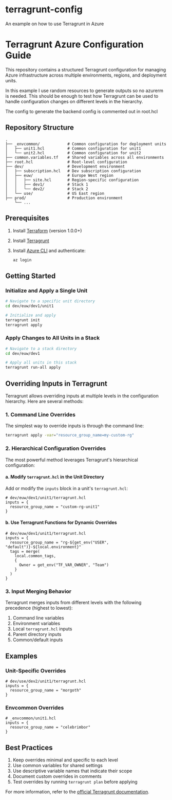 # terragrunt-config
An example on how to use Terragrunt in Azure

# Terragrunt Azure Configuration Guide

This repository contains a structured Terragrunt configuration for managing Azure infrastructure across multiple environments, regions, and deployment units.

In this example I use random resources to generate outputs so no azurerm is needed. This should be enough to test how Terragrunt can be used to handle configuration changes on different levels in the hierarchy.

The config to generate the backend config is commented out in root.hcl

## Repository Structure

```
.
├── _envcommon/            # Common configuration for deployment units
│   ├── unit1.hcl          # Common configuration for unit1
│   └── unit2.hcl          # Common configuration for unit2
├── common.variables.tf    # Shared variables across all environments
├── root.hcl               # Root-level configuration
├── dev/                   # Development environment
│   ├── subscription.hcl   # Dev subscription configuration
│   ├── euw/               # Europe West region
│   │   ├── site.hcl       # Region-specific configuration
│   │   ├── dev1/          # Stack 1
│   │   └── dev2/          # Stack 2
│   └── use/               # US East region
├── prod/                  # Production environment
    └── ...
```

## Prerequisites

1. Install [Terraform](https://www.terraform.io/downloads.html) (version 1.0.0+)
2. Install [Terragrunt](https://terragrunt.gruntwork.io/docs/getting-started/install/)
3. Install [Azure CLI](https://docs.microsoft.com/en-us/cli/azure/install-azure-cli) and authenticate:

   ```bash
   az login
   ```

## Getting Started

### Initialize and Apply a Single Unit

```bash
# Navigate to a specific unit directory
cd dev/euw/dev1/unit1

# Initialize and apply
terragrunt init
terragrunt apply
```

### Apply Changes to All Units in a Stack

```bash
# Navigate to a stack directory
cd dev/euw/dev1

# Apply all units in this stack
terragrunt run-all apply
```

## Overriding Inputs in Terragrunt

Terragrunt allows overriding inputs at multiple levels in the configuration hierarchy. Here are several methods:

### 1. Command Line Overrides

The simplest way to override inputs is through the command line:

```bash
terragrunt apply -var="resource_group_name=my-custom-rg"
```

### 2. Hierarchical Configuration Overrides

The most powerful method leverages Terragrunt's hierarchical configuration:

#### a. Modify `terragrunt.hcl` in the Unit Directory

Add or modify the `inputs` block in a unit's `terragrunt.hcl`:

```hcl
# dev/euw/dev1/unit1/terragrunt.hcl
inputs = {
  resource_group_name = "custom-rg-unit1"
}
```

#### b. Use Terragrunt Functions for Dynamic Overrides

```hcl
# dev/euw/dev1/unit1/terragrunt.hcl
inputs = {
  resource_group_name = "rg-${get_env("USER", "default")}-${local.environment}"
  tags = merge(
    local.common_tags,
    {
      Owner = get_env("TF_VAR_OWNER", "Team")
    }
  )
}
```

### 3. Input Merging Behavior

Terragrunt merges inputs from different levels with the following precedence (highest to lowest):

1. Command line variables
2. Environment variables
3. Local `terragrunt.hcl` inputs
4. Parent directory inputs
5. Common/default inputs

## Examples

### Unit-Specific Overrides

```hcl
# dev/use/dev2/unit1/terragrunt.hcl
inputs = {
  resource_group_name = "morgoth"
}
```

### Envcommon Overrides

```hcl
# _envcommon/unit1.hcl
inputs = {
  resource_group_name = "celebrimbor"
}
```

## Best Practices

1. Keep overrides minimal and specific to each level
2. Use common variables for shared settings
3. Use descriptive variable names that indicate their scope
4. Document custom overrides in comments
5. Test overrides by running `terragrunt plan` before applying

For more information, refer to the [official Terragrunt documentation](https://terragrunt.gruntwork.io/).
